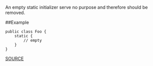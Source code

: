 An empty static initializer serve no purpose and therefore should be removed.

##Example

  	public class Foo { 
  		static { 
  			// empty 
  		} 
  	}

[SOURCE](http://pmd.sourceforge.net/pmd-5.3.2/pmd-java/rules/java/empty.html#EmptyStaticInitializer)

